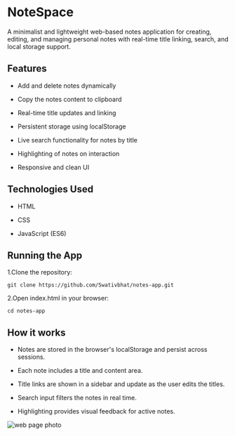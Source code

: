 # NoteSpace
A minimalist and lightweight web-based notes application for creating, editing, and managing personal notes with real-time title linking, search, and local storage support.

## Features

- Add and delete notes dynamically

- Copy the notes content to clipboard

- Real-time title updates and linking

- Persistent storage using localStorage

- Live search functionality for notes by title

- Highlighting of notes on interaction

- Responsive and clean UI

## Technologies Used
- HTML

- CSS

- JavaScript (ES6)

## Running the App

1.Clone the repository:

```git clone https://github.com/Swativbhat/notes-app.git```

2.Open index.html in your browser:

```cd notes-app```

## How it works
- Notes are stored in the browser's localStorage and persist across sessions.

- Each note includes a title and content area.

- Title links are shown in a sidebar and update as the user edits the titles.

- Search input filters the notes in real time.

- Highlighting provides visual feedback for active notes.

 ![web page photo](Screenshot.png) 
